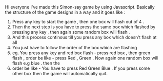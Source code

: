Hi everyone I've made this Simon-say game by using Javascript. Basically the structure of the game designs in a way and it goes like :
 1. Press any key to start the game , then one box will flash out of 4 .
 2. Then the next step is you have to press the same box which flashed by pressing any key , then again some random box will flash .
 3. And this process continous till you press any box which doesn't flash at all
 4. You just have to follow the order of the box which are flashing
 5. eg. You press any key and red box flash - press red box , then green flash , order be like - press Red , Green . Now again one random box will flash e.g blue . then the
 6. order be like - You have to press Red Green Blue . If you press some other box then the game will automatically quit. 
    
